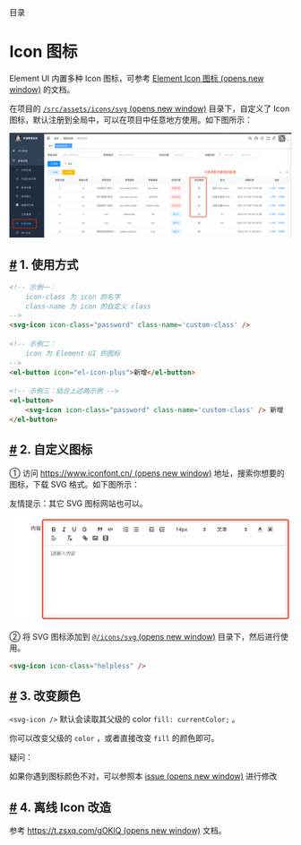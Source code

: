 目录

# Icon 图标

Element UI 内置多种 Icon 图标，可参考 [Element Icon 图标 (opens new window)](https://element.eleme.cn/#/zh-CN/component/icon) 的文档。

在项目的 [`/src/assets/icons/svg` (opens new window)](https://github.com/yudaocode/yudao-ui-admin-vue2/tree/master/src/assets/icons/svg) 目录下，自定义了 Icon 图标，默认注册到全局中，可以在项目中任意地方使用。如下图所示：

![ 目录](./static/01.png)

## [#](#_1-使用方式) 1. 使用方式

```html
<!-- 示例一：
    icon-class 为 icon 的名字
    class-name 为 icon 的自定义 class
-->
<svg-icon icon-class="password" class-name='custom-class' />

<!-- 示例二：
    icon 为 Element UI 的图标
-->
<el-button icon="el-icon-plus">新增</el-button>

<!-- 示例三：结合上述两示例 -->
<el-button>
    <svg-icon icon-class="password" class-name='custom-class' /> 新增
</el-button>

```

## [#](#_2-自定义图标) 2. 自定义图标

① 访问 [https://www.iconfont.cn/ (opens new window)](https://www.iconfont.cn/) 地址，搜索你想要的图标，下载 SVG 格式。如下图所示：

友情提示：其它 SVG 图标网站也可以。

![下载 SVG 格式](./static/02.png)

② 将 SVG 图标添加到 [`@/icons/svg` (opens new window)](https://github.com/yudaocode/yudao-ui-admin-vue2/blob/master/src/icons/svg) 目录下，然后进行使用。

```html
<svg-icon icon-class="helpless" />

```

## [#](#_3-改变颜色) 3. 改变颜色

`<svg-icon />` 默认会读取其父级的 color `fill: currentColor;` 。

你可以改变父级的 `color` ，或者直接改变 `fill` 的颜色即可。

疑问：

如果你遇到图标颜色不对，可以参照本 [issue (opens new window)](https://github.com/PanJiaChen/vue-element-admin/issues/330) 进行修改

## [#](#_4-离线-icon-改造) 4. 离线 Icon 改造

参考 [https://t.zsxq.com/gOKlQ (opens new window)](https://t.zsxq.com/gOKlQ) 文档。